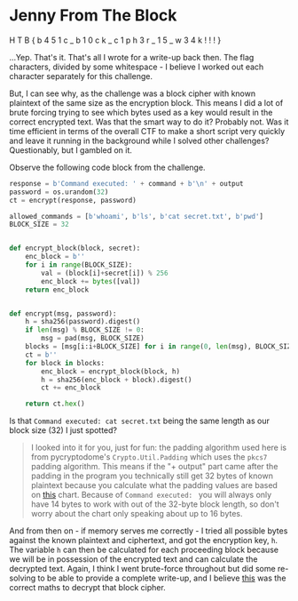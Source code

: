 # Jenny From The Block
  H T B { b 4 5 1 c _ b 1 0 c k _ c 1 p h 3 r _ 1 5 _ w 3 4 k ! ! ! }
  
  ...Yep. That's it. That's all I wrote for a write-up back then. The flag characters, divided by some whitespace - I believe I worked out each character separately for this challenge.
  
  But, I can see why, as the challenge was a block cipher with known plaintext of the same size as the encryption block. 
  This means I did a lot of brute forcing trying to see which bytes used as a key would result in the correct encrypted text. Was that the smart way to do it? Probably not.
  Was it time efficient in terms of the overall CTF to make a short script very quickly and leave it running in the background while I solved other challenges? Questionably, but I gambled on it.

  Observe the following code block from the challenge.

  ```python
response = b'Command executed: ' + command + b'\n' + output
password = os.urandom(32)
ct = encrypt(response, password)
```

```python
allowed_commands = [b'whoami', b'ls', b'cat secret.txt', b'pwd']
BLOCK_SIZE = 32


def encrypt_block(block, secret):
    enc_block = b''
    for i in range(BLOCK_SIZE):
        val = (block[i]+secret[i]) % 256
        enc_block += bytes([val])
    return enc_block


def encrypt(msg, password):
    h = sha256(password).digest()
    if len(msg) % BLOCK_SIZE != 0:
        msg = pad(msg, BLOCK_SIZE)
    blocks = [msg[i:i+BLOCK_SIZE] for i in range(0, len(msg), BLOCK_SIZE)]
    ct = b''
    for block in blocks:
        enc_block = encrypt_block(block, h)
        h = sha256(enc_block + block).digest()
        ct += enc_block

    return ct.hex()
```

Is that `Command executed: cat secret.txt` being the same length as our block size (32) I just spotted? 

> I looked into it for you, just for fun: the padding algorithm used here is from pycryptodome's `Crypto.Util.Padding` which uses the `pkcs7` padding algorithm. 
This means if the "+ output" part came after the padding in the program you technically still get 32 bytes of known plaintext because
> you calculate what the padding values are based on [this](https://www.ibm.com/docs/en/zos/3.1.0?topic=rules-pkcs-padding-method) chart.
Because of `Command executed: ` you will always only have 14 bytes to work with out of the 32-byte block length, so don't worry about the chart only speaking about up to 16 bytes.

And from then on - if memory serves me correctly - I tried all possible bytes against the known plaintext and ciphertext, and got the encryption key, `h`.
The variable `h` can then be calculated for each proceeding block because we will be in possession of the encrypted text and can calculate the decrypted text. 
Again, I think I went brute-force throughout but did some re-solving to be able to provide a complete write-up, and I believe [this](https://stackoverflow.com/questions/49226755/modulo-operator-in-decryption) was the
correct maths to decrypt that block cipher. 

